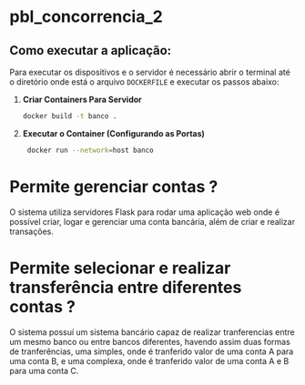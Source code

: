 # pbl_concorrencia_2

## Como executar a aplicação:
 Para executar os dispositivos e o servidor é necessário abrir o terminal até o diretório onde está o arquivo ```DOCKERFILE``` e executar os passos abaixo:
 1. **Criar Containers Para Servidor**

    ```bash
    docker build -t banco .
    ```

2. **Executar o Container (Configurando as Portas)**

    ```bash
     docker run --network=host banco
    ```
# Permite gerenciar contas ?

O sistema utiliza servidores Flask para rodar uma aplicação web onde é possível criar, logar e gerenciar uma conta bancária, além de criar e realizar transações.

# Permite selecionar e realizar transferência entre diferentes contas ?

O sistema possuí um sistema bancário capaz de realizar tranferencias entre um mesmo banco ou entre bancos diferentes, havendo assim duas formas de tranferências, uma simples, onde é tranferido valor de uma conta A para uma conta B, e uma complexa, onde é tranferido valor de uma conta A e B para uma conta C.
